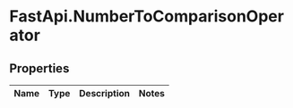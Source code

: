 # FastApi.NumberToComparisonOperator

## Properties
Name | Type | Description | Notes
------------ | ------------- | ------------- | -------------

